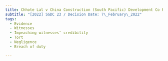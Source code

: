 ```yaml
---
title: Chhote Lal v China Construction (South Pacific) Development Co Pte Ltd
subtitle: "[2022] SGDC 23 / Decision Date: 7\_February\_2022"
tags:
  - Evidence
  - Witnesses
  - Impeaching witnesses’ credibility
  - Tort
  - Negligence
  - Breach of duty

---
```

